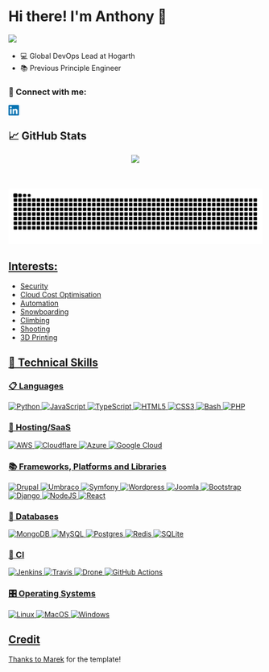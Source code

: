 # Hi there! I'm Anthony 👋
![](https://visitor-badge.glitch.me/badge?page_id=aleach.aleach)

- 💻 Global DevOps Lead at Hogarth
- 📚 Previous Principle Engineer

### 🤝 Connect with me:

<a href="https://www.linkedin.com/in/aleach1">
  <img align="left" alt="Anthony Leach | LinkedIn" width="21px" src="https://raw.githubusercontent.com/aleach/aleach/main/assets/logos/linkedin.png" />
</a>
<br>

## 📈 GitHub Stats 
<div align="center">
  <a href="https://github.com/aleach">
  <img height="180em" src="https://github-readme-stats.vercel.app/api?username=aleach&show_icons=true&theme=vision-friendly-dark&include_all_commits=true&count_private=true&layout=default"/>
</div>
<br><br>

![Snake animation](https://github.com/aleach/aleach/blob/snake/github-snake.svg)

## Interests:
- Security
- Cloud Cost Optimisation
- Automation
- Snowboarding
- Climbing
- Shooting
- 3D Printing

## 💼 Technical Skills

### 📋 Languages
![Python](https://img.shields.io/badge/python-3670A0?style=for-the-badge&logo=python&logoColor=ffdd54)
![JavaScript](https://img.shields.io/badge/javascript-%23323330.svg?style=for-the-badge&logo=javascript&logoColor=%23F7DF1E)
![TypeScript](https://img.shields.io/badge/typescript-%23007ACC.svg?style=for-the-badge&logo=typescript&logoColor=white)
![HTML5](https://img.shields.io/badge/html5-%23E34F26.svg?style=for-the-badge&logo=html5&logoColor=white)
![CSS3](https://img.shields.io/badge/css3-%231572B6.svg?style=for-the-badge&logo=css3&logoColor=white)
![Bash](https://img.shields.io/badge/Shell_Script-121011?style=for-the-badge&logo=gnu-bash&logoColor=white)
![PHP](https://img.shields.io/badge/PHP-777BB4?style=for-the-badge&logo=php&logoColor=white)

### 🎈 Hosting/SaaS
![AWS](https://img.shields.io/badge/AWS-%23FF9900.svg?style=for-the-badge&logo=amazon-aws&logoColor=white)
![Cloudflare](https://img.shields.io/badge/Cloudflare-F38020?style=for-the-badge&logo=Cloudflare&logoColor=white)
![Azure](	https://img.shields.io/badge/microsoft%20azure-0089D6?style=for-the-badge&logo=microsoft-azure&logoColor=white)
![Google Cloud](https://img.shields.io/badge/GoogleCloud-%234285F4.svg?style=for-the-badge&logo=google-cloud&logoColor=white)

### 📚 Frameworks, Platforms and Libraries
![Drupal](https://img.shields.io/badge/Drupal-0778BE?style=for-the-badge&logo=drupal&logoColor=white)
![Umbraco](https://img.shields.io/badge/Umbraco-3544B1?style=for-the-badge&logo=Umbraco&logoColor=white)
![Symfony](https://img.shields.io/badge/symfony-1A181A?style=for-the-badge&logo=Symfony&logoColor=white)
![Wordpress](https://img.shields.io/badge/Wordpress-21759B?style=for-the-badge&logo=wordpress&logoColor=white)
![Joomla](https://img.shields.io/badge/Joomla-5091CD?style=for-the-badge&logo=joomla&logoColor=white)
![Bootstrap](https://img.shields.io/badge/bootstrap-%23563D7C.svg?style=for-the-badge&logo=bootstrap&logoColor=white)
![Django](https://img.shields.io/badge/django-%23092E20.svg?style=for-the-badge&logo=django&logoColor=white)
![NodeJS](https://img.shields.io/badge/node.js-6DA55F?style=for-the-badge&logo=node.js&logoColor=white)
![React](https://img.shields.io/badge/react-%2320232a.svg?style=for-the-badge&logo=react&logoColor=%2361DAFB)

### 💾 Databases
![MongoDB](https://img.shields.io/badge/MongoDB-%234ea94b.svg?style=for-the-badge&logo=mongodb&logoColor=white)
![MySQL](https://img.shields.io/badge/mysql-%2300f.svg?style=for-the-badge&logo=mysql&logoColor=white)
![Postgres](https://img.shields.io/badge/postgres-%23316192.svg?style=for-the-badge&logo=postgresql&logoColor=white)
![Redis](https://img.shields.io/badge/redis-%23DD0031.svg?style=for-the-badge&logo=redis&logoColor=white)
![SQLite](https://img.shields.io/badge/sqlite-%2307405e.svg?style=for-the-badge&logo=sqlite&logoColor=white)

### 🎷 CI
![Jenkins](https://img.shields.io/badge/Jenkins-D24939?style=for-the-badge&logo=Jenkins&logoColor=white)
![Travis](https://img.shields.io/badge/travis_CI-3EAAAF?style=for-the-badge&logo=travisci&logoColor=white)
![Drone](https://img.shields.io/badge/Drone_CI-212121?style=for-the-badge&logo=drone&logoColor=white)
![GitHub Actions](https://img.shields.io/badge/github%20actions-%232671E5.svg?style=for-the-badge&logo=githubactions&logoColor=white)


### 🎛️ Operating Systems
![Linux](https://img.shields.io/badge/Linux-FCC624?style=for-the-badge&logo=linux&logoColor=black)
![MacOS](https://img.shields.io/badge/mac%20os-000000?style=for-the-badge&logo=apple&logoColor=white)
![Windows](https://img.shields.io/badge/Windows-0078D6?style=for-the-badge&logo=windows&logoColor=white)

## Credit
Thanks to [Marek](https://github.com/GrzybDev) for the template!